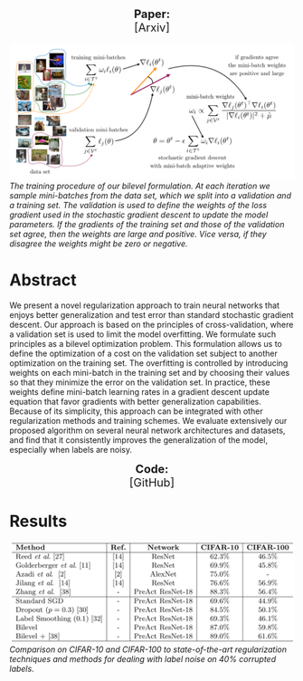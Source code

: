 <p align="center">
  <b style="font-size: 20px">Paper:</b><br>
  <a href="https://arxiv.org/abs/1809.01465" style="font-size: 20px; text-decoration: none">[Arxiv]</a>
</p>

![Algorithm](assets/Algorithm.png)
*The training procedure of our bilevel formulation. At each iteration we sample mini-batches from the data set, which we split into a validation and a training set. The validation is used to define the weights of the loss gradient used in the stochastic gradient descent to update the model parameters. If the gradients of the training set and those of the validation set agree, then the weights are large and positive. Vice versa, if they disagree the weights might be zero or negative.*

# Abstract

We present a novel regularization approach to train neural networks that enjoys better generalization and test error than standard stochastic gradient descent. Our approach is based on the principles of cross-validation, where a validation set is used to limit the model overfitting. We formulate such principles as a bilevel optimization problem. This formulation allows us to define the optimization of a cost on the validation set subject to another optimization on the training set. The overfitting is controlled by introducing weights on each mini-batch in the training set and by choosing their values so that they minimize the error on the validation set. In practice, these weights define mini-batch learning rates in a gradient descent update equation that favor gradients with better generalization capabilities. Because of its simplicity, this approach can be integrated with other regularization methods and training schemes. We evaluate extensively our proposed algorithm on several neural network architectures and datasets, and find that it consistently improves the generalization of the model, especially when labels are noisy.

<p align="center">
  <b style="font-size: 20px">Code:</b><br>
  <a href="https://github.com/sjenni/DeepBilevel" style="font-size: 20px; text-decoration: none">[GitHub]</a>
</p>

# Results

![Comparison](assets/Comparison.png)
*Comparison on CIFAR-10 and CIFAR-100 to state-of-the-art regularization techniques and methods for dealing with label noise on 40% corrupted labels.*

